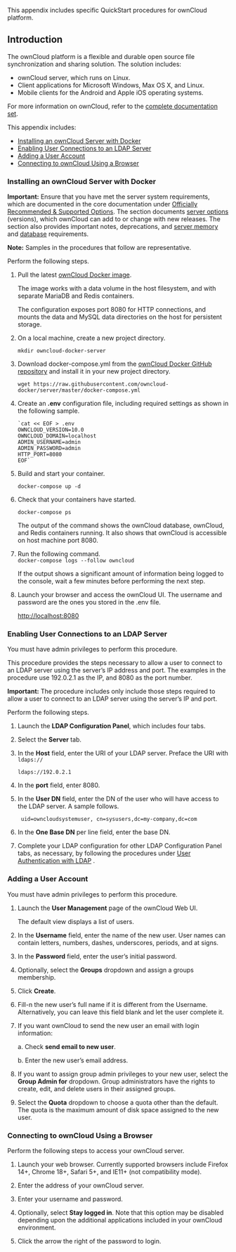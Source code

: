 This appendix includes specific QuickStart procedures for ownCloud platform. 

## Introduction

The ownCloud platform is a flexible and durable open source file synchronization and sharing solution.  The solution includes:

 - ownCloud server, which runs on Linux.
 - Client applications for Microsoft Windows, Max OS X, and Linux.
 - Mobile clients for the Android and Apple iOS operating systems.

For more information on ownCloud, refer to the [complete documentation set](https://doc.owncloud.com).

This appendix includes:
 - [Installing an ownCloud Server with Docker](#install)
 - [Enabling User Connections to an LDAP Server](#enabling)
 - [Adding a User Account](#adding)
 - [Connecting to ownCloud Using a Browser](#connecting)

### <a name="install"></a>Installing an ownCloud Server with Docker


**Important:** Ensure that you have met the server system requirements, which are documented in the core documentation under [Officially Recommended & Supported Options](https://doc.owncloud.com/server/admin_manual/installation/system_requirements.html).  The section documents [server options](https://doc.owncloud.com/server/admin_manual/installation/system_requirements.html#server) (versions), which ownCloud can add to or change with new releases. The section also provides important notes, deprecations, and [server memory](https://doc.owncloud.com/server/admin_manual/installation/system_requirements.html#memory-requirements) and [database](https://doc.owncloud.com/server/admin_manual/installation/system_requirements.html#database-requirements) requirements.

**Note:** Samples in the procedures that follow are representative.

Perform the following steps.


 1. Pull the latest [ownCloud Docker image](https://hub.docker.com/r/owncloud/server/).

    The image works with a data volume in the host filesystem, and with separate MariaDB and Redis containers.  
  
    The configuration exposes port 8080 for HTTP connections, and mounts the data and MySQL data directories on the host for persistent storage.

 2. On a local machine, create a new project directory.  
  
    `mkdir owncloud-docker-server`  

 3. Download docker-compose.yml from the [ownCloud Docker GitHub repository](https://github.com/owncloud-docker/server) and install it in your new project directory.  
   
        wget https://raw.githubusercontent.com/owncloud-docker/server/master/docker-compose.yml  

 4. Create an **.env** configuration file, including required settings as shown in the following sample.

        `cat << EOF > .env
        OWNCLOUD_VERSION=10.0
        OWNCLOUD_DOMAIN=localhost
        ADMIN_USERNAME=admin
        ADMIN_PASSWORD=admin
        HTTP_PORT=8080
        EOF`    
 
 5. Build and start your container.  
 
    `docker-compose up -d`
	
 6. Check that your containers have started.  
 
      `docker-compose ps`

    The output of the command shows the ownCloud database, ownCloud, and Redis containers running.  It also shows that ownCloud is accessible on host machine port 8080.

 7. Run the following command.  
     `docker-compose logs --follow owncloud`  
  
    If the output shows a significant amount of information being logged to the console, wait a few minutes before performing the next step. 
	
 8. Launch your browser and access the ownCloud UI.  The username and password are the ones you stored in the .env file.  

      [http://localhost:8080](http://localhost:8080/)
  
### <a name="enabling"></a>Enabling User Connections to an LDAP Server
You must have admin privileges to perform this procedure.

This procedure provides the steps necessary to allow a user to connect to an LDAP server using the server’s IP address and port.  The examples in the procedure use 192.0.2.1 as the IP, and 8080 as the port number.

**Important:** The procedure includes only include those steps required to allow a user to connect to an LDAP server using the server’s IP and port.

Perform the following steps.

1. Launch the **LDAP Configuration Panel**, which includes four tabs.

2. Select the **Server** tab.

3. In the **Host** field, enter the URI of your LDAP server. Preface the URI with `ldaps://`

       ldaps://192.0.2.1

4. In the **port** field, enter 8080.

5. In the **User DN** field, enter the DN of the user who will have access to the LDAP server.  A sample follows.

        uid=owncloudsystemuser, cn=sysusers,dc=my-company,dc=com

6. In the **One Base DN** per line field, enter the base DN.

7. Complete your LDAP configuration for other LDAP Configuration Panel tabs, as necessary, by following the procedures under [User Authentication with LDAP](https://doc.owncloud.com/server/10.1/admin_manual/configuration/user/user_auth_ldap.html) .

### <a name="adding"></a>Adding a User Account

You must have admin privileges to perform this procedure.

1. Launch the **User Management** page of the ownCloud Web UI.

    The default view displays a list of users.

2. In the **Username** field, enter the name of the new user.  User names can contain letters, numbers, dashes, underscores, periods, and at signs.

3. In the **Password** field, enter the user’s initial password.

4. Optionally, select the **Groups** dropdown and assign a groups membership.

5. Click **Create**.

6. Fill-n the new user’s full name if it is different from the Username.  Alternatively, you can leave this field blank and let the user complete it.

7. If you want ownCloud to send the new user an email with login information:

    a. Check **send email to new user**.
    
    b. Enter the new user’s email address.

8. If you want to assign group admin privileges to your new user, select the **Group Admin for** dropdown.  Group administrators have the rights to create, edit, and delete users in their assigned groups.

9. Select the **Quota** dropdown to choose a quota other than the default.  The quota is the maximum amount of disk space assigned to the new user.
   
### <a name="connecting"></a>Connecting to ownCloud Using a Browser
Perform the following steps to access your ownCloud server.

1. Launch your web browser.  Currently supported browsers include Firefox 14+, Chrome 18+, Safari 5+, and IE11+ (not compatibility mode).

2. Enter the address of your ownCloud server.

3. Enter your username and password.

4. Optionally, select **Stay logged in**. Note that this option may be disabled depending upon the additional applications included in your ownCloud environment.

5. Click the arrow the right of the password to login.
 

